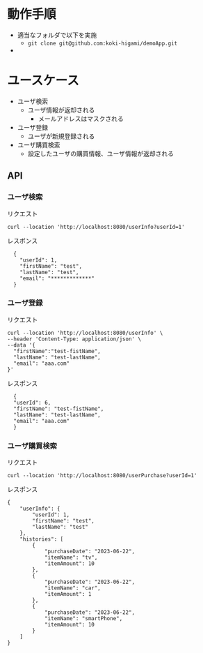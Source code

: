 # 動作手順

- 適当なフォルダで以下を実施
    - ```git clone git@github.com:koki-higami/demoApp.git```
-

# ユースケース

- ユーザ検索
    - ユーザ情報が返却される
        - メールアドレスはマスクされる
- ユーザ登録
    - ユーザが新規登録される
- ユーザ購買検索
  - 設定したユーザの購買情報、ユーザ情報が返却される

## API

### ユーザ検索
リクエスト
```
curl --location 'http://localhost:8080/userInfo?userId=1'
```

レスポンス
```
  {
    "userId": 1,
    "firstName": "test",
    "lastName": "test",
    "email": "*************"
  }
```
 
### ユーザ登録
リクエスト
```
curl --location 'http://localhost:8080/userInfo' \
--header 'Content-Type: application/json' \
--data '{
  "firstName":"test-fistName",
  "lastName": "test-lastName",
  "email": "aaa.com"
}'
```

レスポンス
```
  {
  "userId": 6,
  "firstName": "test-fistName",
  "lastName": "test-lastName",
  "email": "aaa.com"
  }
```
### ユーザ購買検索
リクエスト
```
curl --location 'http://localhost:8080/userPurchase?userId=1'
```
レスポンス
```
{
    "userInfo": {
        "userId": 1,
        "firstName": "test",
        "lastName": "test"
    },
    "histories": [
        {
            "purchaseDate": "2023-06-22",
            "itemName": "tv",
            "itemAmount": 10
        },
        {
            "purchaseDate": "2023-06-22",
            "itemName": "car",
            "itemAmount": 1
        },
        {
            "purchaseDate": "2023-06-22",
            "itemName": "smartPhone",
            "itemAmount": 10
        }
    ]
}
```